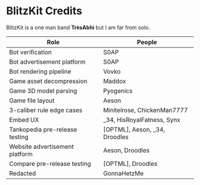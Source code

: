 # BlitzKit Credits

BlitzKit is a one man band **TrèsAbhi** but I am far from solo.

| Role                           | People                         |
| ------------------------------ | ------------------------------ |
| Bot verification               | S0AP                           |
| Bot advertisement platform     | S0AP                           |
| Bot rendering pipeline         | Vovko                          |
| Game asset decompression       | Maddox                         |
| Game 3D model parsing          | Pyogenics                      |
| Game file layout               | Aeson                          |
| 3-caliber rule edge cases      | Minitelrose, ChickenMan7777    |
| Embed UX                       | \_34, HisRoyalFatness, Synx    |
| Tankopedia pre-release testing | [OPTML], Aeson, \_34, Droodles |
| Website advertisement platform | Aeson, Droodles                |
| Compare pre-release testing    | [OPTML], Droodles              |
| Redacted                       | GonnaHetzMe                    |
